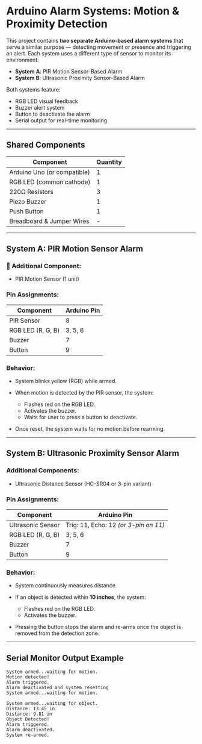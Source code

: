  # Arduino Alarm Systems: Motion & Proximity Detection

This project contains **two separate Arduino-based alarm systems** that serve a similar purpose — detecting movement or presence and triggering an alert. Each system uses a different type of sensor to monitor its environment:

* **System A**: PIR Motion Sensor-Based Alarm
* **System B**: Ultrasonic Proximity Sensor-Based Alarm

Both systems feature:

* RGB LED visual feedback
* Buzzer alert system
* Button to deactivate the alarm
* Serial output for real-time monitoring

---

## Shared Components

| Component                   | Quantity |
| --------------------------- | -------- |
| Arduino Uno (or compatible) | 1        |
| RGB LED (common cathode)    | 1        |
| 220Ω Resistors              | 3        |
| Piezo Buzzer                | 1        |
| Push Button                 | 1        |
| Breadboard & Jumper Wires   | -        |

---

## System A: PIR Motion Sensor Alarm

### 🔧 Additional Component:

* PIR Motion Sensor (1 unit)

### Pin Assignments:

| Component         | Arduino Pin |
| ----------------- | ----------- |
| PIR Sensor        | 8           |
| RGB LED (R, G, B) | 3, 5, 6     |
| Buzzer            | 7           |
| Button            | 9           |

### Behavior:

* System blinks yellow (RGB) while armed.
* When motion is detected by the PIR sensor, the system:

  * Flashes red on the RGB LED.
  * Activates the buzzer.
  * Waits for user to press a button to deactivate.
* Once reset, the system waits for no motion before rearming.

---

## System B: Ultrasonic Proximity Sensor Alarm

### Additional Components:

* Ultrasonic Distance Sensor (HC-SR04 or 3-pin variant)

### Pin Assignments:

| Component         | Arduino Pin                           |
| ----------------- | ------------------------------------- |
| Ultrasonic Sensor | Trig: 11, Echo: 12 *(or 3-pin on 11)* |
| RGB LED (R, G, B) | 3, 5, 6                               |
| Buzzer            | 7                                     |
| Button            | 9                                     |

### Behavior:

* System continuously measures distance.
* If an object is detected within **10 inches**, the system:

  * Flashes red on the RGB LED.
  * Activates the buzzer.
* Pressing the button stops the alarm and re-arms once the object is removed from the detection zone.

---

## Serial Monitor Output Example

```
System armed...waiting for motion.
Motion detected!
Alarm triggered.
Alarm deactivated and system resetting
System armed...waiting for motion.
```

```
System armed...waiting for object.
Distance: 13.45 in
Distance: 9.81 in
Object Detected!
Alarm triggered.
Alarm deactivated.
System re-armed.
```
